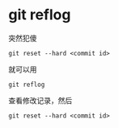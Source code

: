 # git reflog
突然犯傻
```shell script
git reset --hard <commit id>
```
就可以用
```shell script
git reflog
```
查看修改记录，然后

```shell script
git reset --hard <commit id>
```
